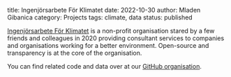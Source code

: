 title: Ingenjörsarbete För Klimatet
date: 2022-10-30
author: Mladen Gibanica
category: Projects
tags: climate, data
status: published

<a href="https://ingenjorsarbeteforklimatet.se" target="_blank">Ingenjörsarbete För Klimatet</a>
is a non-profit organisation stared by a few friends and colleagues in 2020 providing
consultant services to companies and organisations working for a better environment.
Open-source and transparency is at the core of the organisation.

You can find related code and data over at our
<a href="https://github.com/Ingenjorsarbete-For-Klimatet" target="_blank">GitHub organisation</a>.
